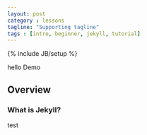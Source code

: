 ```yaml
---
layout: post
category : lessons
tagline: "Supporting tagline"
tags : [intro, beginner, jekyll, tutorial]
---
```

{% include JB/setup %}

hello Demo

## Overview 

### What is Jekyll?

test
